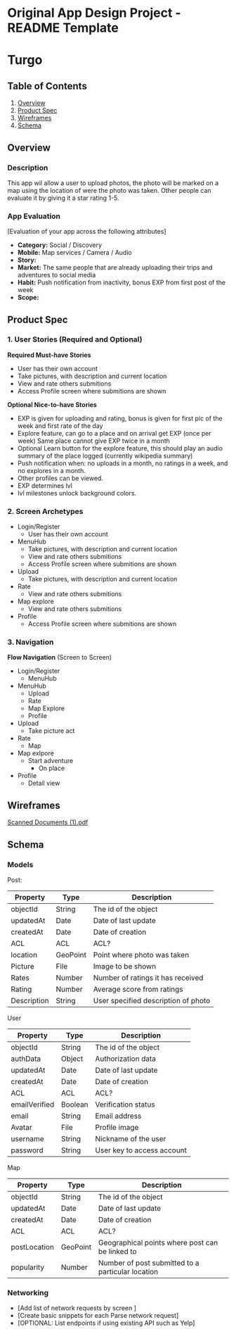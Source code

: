 Original App Design Project - README Template
===

# Turgo

## Table of Contents
1. [Overview](#Overview)
1. [Product Spec](#Product-Spec)
1. [Wireframes](#Wireframes)
2. [Schema](#Schema)

## Overview
### Description
This app wil allow a user to upload photos, the photo will be marked on a map using the location of were the photo was taken. Other people can evaluate it by giving it a star rating 1-5. 

### App Evaluation
[Evaluation of your app across the following attributes]
- **Category:** Social / Discovery
- **Mobile:** Map services / Camera / Audio
- **Story:** 
- **Market:** The same people that are already uploading their trips and adventures to social media
- **Habit:** Push notification from inactivity, bonus EXP from first post of the week
- **Scope:**

## Product Spec

### 1. User Stories (Required and Optional)

**Required Must-have Stories**

* User has their own account
* Take pictures, with description and current location
* View and rate others submitions
* Access Profile screen where submitions are shown

**Optional Nice-to-have Stories**

* EXP is given for uploading and rating, bonus is given for first pic of the week and first rate of the day
* Explore feature, can go to a place and on arrival get EXP (once per week) Same place cannot give EXP twice in a month
* Optional Learn button for the explore feature, this should play an audio summary of the place logged (currently wikipedia summary)
* Push notification when: no uploads in a month, no ratings in a week, and no explores in a month.
* Other profiles can be viewed.
* EXP determines lvl
* lvl milestones unlock background colors.


### 2. Screen Archetypes

* Login/Register
    * User has their own account
* MenuHub
    * Take pictures, with description and current location
    * View and rate others submitions
    * Access Profile screen where submitions are shown
* Upload 
    * Take pictures, with description and current location
* Rate 
    * View and rate others submitions
* Map explore
    * View and rate others submitions
* Profile 
    * Access Profile screen where submitions are shown
### 3. Navigation

**Flow Navigation** (Screen to Screen)

* Login/Register
   * MenuHub
* MenuHub
   * Upload 
   * Rate 
   * Map Explore 
   * Profile 
* Upload
    * Take picture act
* Rate
    * Map
* Map exlpore
    * Start adventure
        * On place
* Profile
    * Detail view

## Wireframes
[Scanned Documents (1).pdf](https://github.com/amalla2002/Turgo/files/8902711/Scanned.Documents.1.pdf)


## Schema 


### Models


Post:

| Property        | Type          | Description |
| ------------- | ------------- | ------------- |
| objectId  | String  | The id of the object |
| updatedAt  | Date  | Date of last update |
| createdAt  | Date | Date of creation |
| ACL | ACL | ACL? |
| location  | GeoPoint  | Point where photo was taken |
| Picture  | File  | Image to be shown |
| Rates  | Number | Number of ratings it has received |
| Rating | Number | Average score from ratings |
| Description  | String  | User specified description of photo |


User 

| Property        | Type          | Description |
| ------------- | ------------- | ------------|
| objectId  | String  | The id of the object |
| authData  | Object  | Authorization data |
| updatedAt  | Date | Date of last update |
| createdAt | Date | Date of creation |
| ACL  | ACL  | ACL? |
| emailVerified  | Boolean  | Verification status |
| email  | String | Email address |
| Avatar | File | Profile image |
| username  | String  | Nickname of the user |
| password  | String  | User key to access account |


Map 

| Property        | Type          | Description |
| ------------- | ------------- | ----------- |
| objectId  | String  | The id of the object |
| updatedAt  | Date | Date of last update |
| createdAt | Date | Date of creation |
| ACL  | ACL  | ACL? |
| postLocation  | GeoPoint  | Geographical points where post can be linked to |
| popularity  | Number | Number of post submitted to a particular location |

### Networking
- [Add list of network requests by screen ]
- [Create basic snippets for each Parse network request]
- [OPTIONAL: List endpoints if using existing API such as Yelp]
